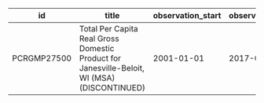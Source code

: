 | id          | title                                                                                       | observation_start   | observation_end   |
|-------------|---------------------------------------------------------------------------------------------|---------------------|-------------------|
| PCRGMP27500 | Total Per Capita Real Gross Domestic Product for Janesville-Beloit, WI (MSA) (DISCONTINUED) | 2001-01-01          | 2017-01-01        |
